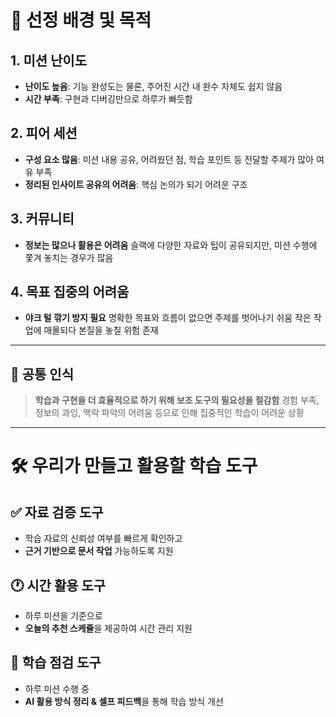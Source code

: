 

# 🎯 선정 배경 및 목적

## 1. 미션 난이도

* **난이도 높음**: 기능 완성도는 물론, 주어진 시간 내 완수 자체도 쉽지 않음
* **시간 부족**: 구현과 디버깅만으로 하루가 빠듯함

## 2. 피어 세션

* **구성 요소 많음**: 미션 내용 공유, 어려웠던 점, 학습 포인트 등 전달할 주제가 많아 여유 부족
* **정리된 인사이트 공유의 어려움**: 핵심 논의가 되기 어려운 구조

## 3. 커뮤니티

* **정보는 많으나 활용은 어려움**
  슬랙에 다양한 자료와 팁이 공유되지만, 미션 수행에 쫓겨 놓치는 경우가 많음

## 4. 목표 집중의 어려움

* **야크 털 깎기 방지 필요**
  명확한 목표와 흐름이 없으면 주제를 벗어나기 쉬움
  작은 작업에 매몰되다 본질을 놓칠 위험 존재

---

## 🧩 공통 인식

> **학습과 구현을 더 효율적으로 하기 위해 보조 도구의 필요성을 절감함**
> 경험 부족, 정보의 과잉, 맥락 파악의 어려움 등으로 인해 집중적인 학습이 어려운 상황

---

# 🛠️ 우리가 만들고 활용할 학습 도구

## ✅ 자료 검증 도구

* 학습 자료의 신뢰성 여부를 빠르게 확인하고
* **근거 기반으로 문서 작업** 가능하도록 지원

## 🕐 시간 활용 도구

* 하루 미션을 기준으로
* **오늘의 추천 스케쥴**을 제공하여 시간 관리 지원

## 📌 학습 점검 도구

* 하루 미션 수행 중
* **AI 활용 방식 정리 & 셀프 피드백**을 통해 학습 방식 개선

